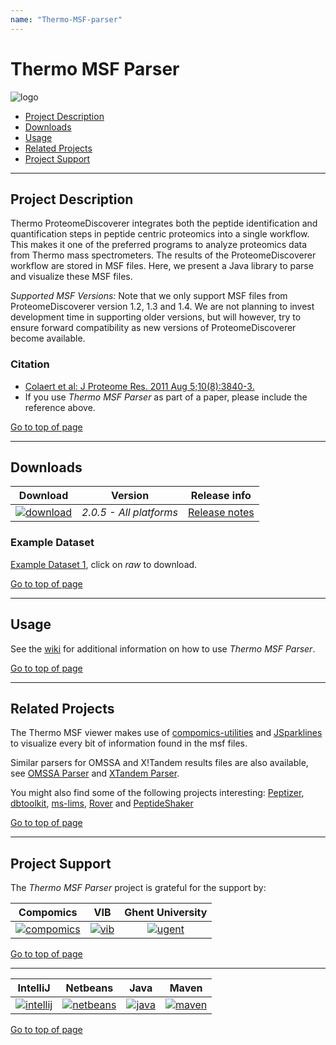 ```yaml
---
name: "Thermo-MSF-parser"
---
```


# Thermo MSF Parser
![logo](http://genesis.ugent.be/uvpublicdata/thermo-msf-parser/thermo-msf-parser_logo.png) 

 * [Project Description](#project-description)
 * [Downloads](#downloads)
 * [Usage](#usage)
 * [Related Projects](#related-projects)
 * [Project Support](#project-support)

----

## Project Description

Thermo ProteomeDiscoverer integrates both the peptide identification and quantification steps in peptide centric proteomics into a single workflow. This makes it one of the preferred programs to analyze proteomics data from Thermo mass spectrometers. The results of the ProteomeDiscoverer workflow are stored in MSF files. Here, we present a Java library to parse and visualize these MSF files.

*Supported MSF Versions:*
Note that we only support MSF files from ProteomeDiscoverer version 1.2, 1.3 and 1.4. We are not planning to invest development time in supporting older versions, but will however, try to ensure forward compatibility as new versions of ProteomeDiscoverer become available.

### Citation
 * [Colaert et al: J Proteome Res. 2011 Aug 5;10(8):3840-3.](http://pubs.acs.org/doi/abs/10.1021/pr2005154)
 * If you use *Thermo MSF Parser* as part of a paper, please include the reference above.

[Go to top of page](#thermo-msf-parser)

----

## Downloads
| Download | Version | Release info |
| :------------: |:---------------:| :-----:|
| [![download](https://github.com/compomics/thermo-msf-parser/wiki/images/download_button.png)](http://genesis.ugent.be/downloadredirect.php?toolname=thermo-msf-parser) | *2.0.5 - All platforms* |    [Release notes](https://github.com/compomics/thermo-msf-parser/wiki/ReleaseNotes) |

### Example Dataset
[Example Dataset 1](https://github.com/compomics/thermo-msf-parser/blob/master/thermo_msf_parser_API/src/test/resources/test-msf-v-1.2.msf), click on *raw* to download.

[Go to top of page](#thermo-msf-parser)

----

## Usage
See the [wiki](https://github.com/compomics/thermo-msf-parser/wiki) for additional information on how to use *Thermo MSF Parser*.

[Go to top of page](#thermo-msf-parser)

----

## Related Projects

The Thermo MSF viewer makes use of [compomics-utilities](http://code.google.com/p/compomics-utilities) and [JSparklines](http://code.google.com/p/jsparklines) to visualize every bit of information found in the msf files.

Similar parsers for OMSSA and X!Tandem results files are also available, see [OMSSA Parser](http://code.google.com/p/omssa-parser) and [XTandem Parser](http://code.google.com/p/xtandem-parser).

You might also find some of the following projects interesting: [Peptizer](http://code.google.com/p/peptizer),
[dbtoolkit](https://github.com/compomics/dbtoolkit),
[ms-lims](http://code.google.com/p/ms-lims),
[Rover](http://code.google.com/p/compomics-rover) and
[PeptideShaker](http://code.google.com/p/peptide-shaker)

[Go to top of page](#thermo-msf-parser)

----

## Project Support

The *Thermo MSF Parser* project is grateful for the support by:

| Compomics | VIB | Ghent University|
|:--:|:--:|:--:|
| [![compomics](http://genesis.ugent.be/public_data/image/compomics.png)](http://www.compomics.com) | [![vib](http://genesis.ugent.be/public_data/image/vib.png)](http://www.vib.be) | [![ugent](http://genesis.ugent.be/public_data/image/ugent.png)](http://www.ugent.be/en) |

[Go to top of page](#thermo-msf-parser)

----

| IntelliJ | Netbeans | Java | Maven |
|:--:|:--:|:--:|:--:|
| [![intellij](https://www.jetbrains.com/idea/docs/logo_intellij_idea.png)](https://www.jetbrains.com/idea/) | [![netbeans](https://netbeans.org/images_www/visual-guidelines/NB-logo-single.jpg)](https://netbeans.org/) | [![java](http://genesis.ugent.be/public_data/image/java.png)](http://java.com/en/) | [![maven](http://genesis.ugent.be/public_data/image/maven.png)](http://maven.apache.org/) |

[Go to top of page](#thermo-msf-parser)
